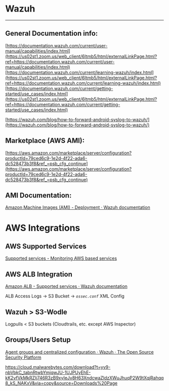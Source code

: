 # Wazuh

---

## General Documentation info:

[https://documentation.wazuh.com/current/user-manual/capabilities/index.html](https://us02st1.zoom.us/web_client/6ltmb5/html/externalLinkPage.html?ref=https://documentation.wazuh.com/current/user-manual/capabilities/index.html)[https://documentation.wazuh.com/current/learning-wazuh/index.html](https://us02st1.zoom.us/web_client/6ltmb5/html/externalLinkPage.html?ref=https://documentation.wazuh.com/current/learning-wazuh/index.html)[https://documentation.wazuh.com/current/getting-started/use_cases/index.html](https://us02st1.zoom.us/web_client/6ltmb5/html/externalLinkPage.html?ref=https://documentation.wazuh.com/current/getting-started/use_cases/index.html)

[https://wazuh.com/blog/how-to-forward-android-syslog-to-wazuh/](https://wazuh.com/blog/how-to-forward-android-syslog-to-wazuh/)

## Marketplace (AWS AMI):

[https://aws.amazon.com/marketplace/server/configuration?productId=79ced6c9-1e2d-4f22-ada6-dc528473b3f8&ref_=psb_cfg_continue](https://aws.amazon.com/marketplace/server/configuration?productId=79ced6c9-1e2d-4f22-ada6-dc528473b3f8&ref_=psb_cfg_continue)

## AMI Documentation:

[Amazon Machine Images (AMI) - Deployment · Wazuh documentation](https://documentation.wazuh.com/current/amazon-machine-images/amazon-machine-images.html)

# AWS Integrations

## AWS Supported Services

[Supported services - Monitoring AWS based services](https://documentation.wazuh.com/current/amazon/services/supported-services/index.html)

## AWS ALB Integration

[Amazon ALB - Supported services · Wazuh documentation](https://documentation.wazuh.com/current/amazon/services/supported-services/alb.html?highlight=aws)

ALB Access Logs → S3 Bucket → *`ossec.conf`* XML Config

## Wazuh > S3-Wodle

Logpulls < S3 buckets (Cloudtrails, etc. except AWS Inspector)

[](https://documentation.wazuh.com/current/user-manual/reference/ossec-conf/wodle-s3.html#service-regions)

## Groups/Users Setup

[Agent groups and centralized configuration · Wazuh · The Open Source Security Platform](https://wazuh.com/blog/agent-groups-and-centralized-configuration/)

https://cloud.malwarebytes.com/download?t=yv9-nbVbkC_tabnRtwbYmjqwJU-1UJPUyEhE-kK2vfVkMkRZIj746R3zB9xyIeJv8H63XndcwaZldzXWuJhuqP2W9tXqjRahqq8_kS_NAKxV&via=copy&source=Downloads%20Page
